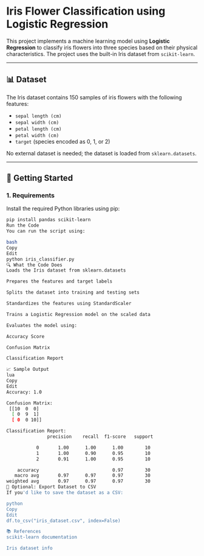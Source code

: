 # Iris Flower Classification using Logistic Regression

This project implements a machine learning model using **Logistic Regression** to classify iris flowers into three species based on their physical characteristics. The project uses the built-in Iris dataset from `scikit-learn`.

---

## 📊 Dataset

The Iris dataset contains 150 samples of iris flowers with the following features:

- `sepal length (cm)`
- `sepal width (cm)`
- `petal length (cm)`
- `petal width (cm)`
- `target` (species encoded as 0, 1, or 2)

No external dataset is needed; the dataset is loaded from `sklearn.datasets`.

---

## 🚀 Getting Started

### 1. Requirements

Install the required Python libraries using pip:

```bash
pip install pandas scikit-learn
Run the Code
You can run the script using:

bash
Copy
Edit
python iris_classifier.py
🔍 What the Code Does
Loads the Iris dataset from sklearn.datasets

Prepares the features and target labels

Splits the dataset into training and testing sets

Standardizes the features using StandardScaler

Trains a Logistic Regression model on the scaled data

Evaluates the model using:

Accuracy Score

Confusion Matrix

Classification Report

📈 Sample Output
lua
Copy
Edit
Accuracy: 1.0

Confusion Matrix:
 [[10  0  0]
  [ 0  9  1]
  [ 0  0 10]]

Classification Report:
               precision    recall  f1-score   support

           0       1.00      1.00      1.00        10
           1       1.00      0.90      0.95        10
           2       0.91      1.00      0.95        10

    accuracy                           0.97        30
   macro avg       0.97      0.97      0.97        30
weighted avg       0.97      0.97      0.97        30
📁 Optional: Export Dataset to CSV
If you'd like to save the dataset as a CSV:

python
Copy
Edit
df.to_csv("iris_dataset.csv", index=False)

📚 References
scikit-learn documentation

Iris dataset info

